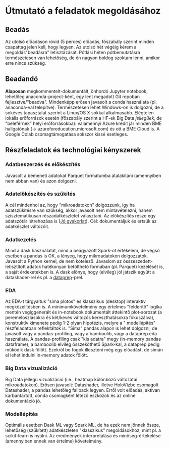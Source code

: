 # Útmutató a feladatok megoldásához

## Beadás

Az utolsó előadáson rövid (5 perces) előadás, főszabály szerint minden csapattag jelen kell, hogy legyen. Az utolsó hét
végéig kérem a megoldás"beadásra" letisztázását. Pótlási héten pótbemutatásra természetesen van lehetőség, de én nagyon
boldog szoktam lenni, amikor erre nincs szükség.

## Beadandó

**Alaposan** megkommentelt-dokumentált, önhordó Jupyter notebook, lehetőleg anaconda-project-ként, egy lent megadott Git
repoban fejlesztve/"beadva". Mindenképp erősen javasolt a conda használata (pl. anaconda-val telepítve). Természetesen
lehet Windows-on is dolgozni, de a sokéves tapasztalat szerint a Linux/OS X sokkal alkalmasabb. Elégtelen lokális
erőforrások esetén (főszabály szerint a HF-ek Big Data _jellegűek_, de "beleférnek" helyi erőforrásokba): valamennyi
Azure kredit jár minden BME hallgatónak (-> azureforeducation.microsoft.com) és ott a BME Cloud is. A Google Colab
csomagtámogatása sokszor kissé esetleges.

## Részfeladatok és technológiai kényszerek

### Adatbeszerzés és előkészítés

Javasolt a bemeneti adatokat Parquet formátumba átalakítani (amennyiben nem abban van) és azon dolgozni.

### Adatelőkészítés és szűkítés

A cél mindenhol az, hogy "mikroadatokon" dolgozzunk, így ha adatszűkítésre van szükség, akkor javasolt nem
mintavételezni, hanem szisztematikusan részadatkészletet választani. Az előkészítés része egy adatszótár létrehozása
is ([Jó gyakorlat](https://help.osf.io/article/217-how-to-make-a-data-dictionary)). Cél: dokumentáljuk és értsük az
adatkészlet változóit.

### Adatkezelés

Mind a dask használatát, mind a beágyazott Spark-ot értékelem, de végső esetben a pandas is OK, a lényeg, hogy
mikroadatokon dolgozzatok. Javasolt a Python kernel, de nem kötelező. Javaslom az összeszedett-letisztított adatok
hatékonyan betölthető formában (pl. Parquet) kezelését is, a saját érdeketekben is. A dask előnye, hogy (elvileg) jól
játszik együtt a datashader-rel és pl. a [dataprep](https://github.com/sfu-db/dataprep)-prel.

### EDA

Az EDA-t tárgyaltuk "sima plotos" és klasszikus (desktop) interaktív megközelítésben is. A minimumkövetelmény egy
értelmes "felderítő" logika mentén végiggenerált és in-notebook dokumentált áttekintő plot-sorozat (a peremeloszlásokra
és két/kevés változós kereszthatásokra fókuszálva), konstruktív kimenete pedig 1-2 olyan hipotézis, melyre a "
modellépítés" részfeladatban reflektáltok is. "Sima" pandas alapon is lehet dolgozni, de javasolt vagy a
pandas-profiling, vagy a bamboolib, vagy a dataprep.eda használata. A pandas-profiling csak "kis adatra" megy (in-memory
pandas dataframe), a bamboolib elvileg összeköthető Spark-kal, a dataprep pedig működik dask fölött. Ezekről be fogok
illeszteni még egy előadást, de simán el lehet indulni in-memory adatok fölött.

### Big Data vizualizáció

Big Data jellegű vizualizáció (i.e., heatmap különböző változatai mikroadatokon). Erősen javasolt: Datashader, illetve
HoloVizbe csomagolt Datashader, a pandas lehetőleg fallback legyen. Erről volt előadás, aktívan karbantartott, conda
csomagként létező eszközök és az online dokumentáció jó.

### Modellépítés

Optimális esetben Dask ML vagy Spark ML, de ha ezek nem jönnek össze, lehetőség (szűkített) adatkészleten "klasszikus"
megoldásokhoz, mint pl. a scikit-learn is nyúlni. Az eredmények interpretálása és minőség-értékelése (amennyiben ennek
van értelme) követelmény.